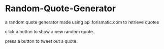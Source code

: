 # Random-Quote-Generator
a random quote generator made using api.forismatic.com to retrieve quotes

click a button to show a new random quote.

press a button to tweet out a quote.
